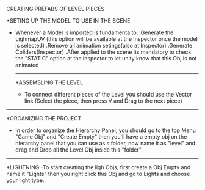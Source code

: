 CREATING PREFABS OF LEVEL PIECES

*SETING UP THE MODEL TO USE IN THE SCENE
- Whenever a Model is imported is fundamenta to:
  .Generate the LighmapUV (this option will be available at the Inspector once the model is selected)
  .Remove all animation setings(also at Inspector)
  .Generate Coliders(Inspector)
  .After applied to the scene its mandatory to check the "STATIC" option at the inspector to let unity know that this Obj is not animated
  
  --------------------------------------------------------------------------------------------------------------------------------------
  
  *ASSEMBLING THE LEVEL 
  - To connect different pieces of the Level you should use the Vector link (Select the piece, then press V and Drag to the next piece)

------------------------------------------------------------------------------------------------------------------------

*ORGANIZING THE PROJECT
- In order to organize the Hierarchy Panel, you should go to the top Menu "Game Obj" and "Create Empty" then you'll have a empty obj on the hierarchy panel that you can use as s folder, now name it as "level" and drag and Drop all the Level Obj inside this "folder"

----------------------------------------------------------------------------------------------------------------------------

*LIGHTNING
-To start creating the ligh Objs, first create a Obj Empty and name it "Lights" then you right click this Obj and go to Lights and choose your light type.

